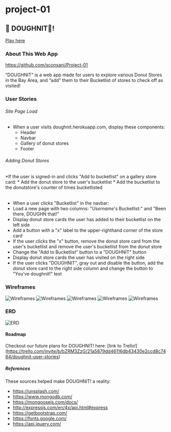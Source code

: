 # project-01

## :doughnut: DOUGHNIT:doughnut:!
[Play here]()

### About This Web App
https://github.com/sconsani/Project-01

“DOUGHNIT” is a web app made for users to explore various Donut Stores in the Bay Area, and “add” them to their Bucketlist of stores to check off as visited!

### User Stories

###### Site Page Load
* When a user visits doughnit.herokuapp.com, display these components:
    * Header
    * Navbar
    * Gallery of donut stores
    * Footer

###### Adding Donut Stores
*If the user is signed-in and clicks "Add to bucketlist" on a gallery store card:
    * Add the donut store to the user's bucketlist
    * Add the bucketlist to the donutstore's counter of times bucketlisted

###### 
* When a user clicks "Bucketlist" in the navbar:
* Load a new page with two columns: "*Username*'s Bucketlist:" and "Been there, DOUGHN that!"
* Display donut store cards the user has added to their bucketlist on the left side
* Add a button with a "x" label to the upper-righthand corner of the store card
* If the user clicks the "x" button, remove the donut store card from the user's bucketlist and remove the user's bucketlist from the donut store
* Change the "Add to Bucketlist" button to a "DOUGHNIT" button
* Display donut store cards the user has visited on the right side
* If the user clicks "DOUGHNIT", gray out and disable the button, add the donut store card to the right side column and change the button to "You've doughnit!" text

### Wireframes
![Wireframes](https://i.imgur.com/zBUxcyb.png)
![Wireframes](https://i.imgur.com/AKudXeS.png)
![Wireframes](https://i.imgur.com/NenuIpb.png)
![Wireframes](https://i.imgur.com/6Z7dNiU.png)
![Wireframes](https://i.imgur.com/1vfDDgk.png)

### ERD
![ERD](https://i.imgur.com/81434fZ.png)

#### Roadmap
Checkout our future plans for DOUGHNIT! here: [link to Trello!] (https://trello.com/invite/b/bZRM3ZzG/21a5879dd46116db43430e2ccd8c7484/doughnit-user-stories)


##### References
These sources helped make DOUGHNIT! a reality:
* https://unsplash.com/
* https://www.mongodb.com/
* https://mongoosejs.com/docs/
* http://expressjs.com/en/4x/api.html#express
* https://getbootstrap.com/
* https://fonts.google.com/
* https://api.jquery.com/

